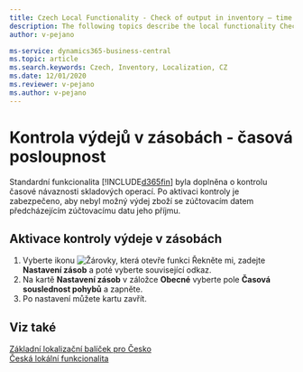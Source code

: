```yaml
---
title: Czech Local Functionality - Check of output in inventory – time sequence
description: The following topics describe the local functionality Check of output in inventory – time sequence in the Czech version of Business Central.
author: v-pejano

ms-service: dynamics365-business-central
ms.topic: article
ms.search.keywords: Czech, Inventory, Localization, CZ
ms.date: 12/01/2020
ms.reviewer: v-pejano
ms.author: v-pejano
---
```


# Kontrola výdejů v zásobách - časová posloupnost

Standardní funkcionalita [!INCLUDE[d365fin](../../includes/d365fin_md.md)] byla doplněna o kontrolu časové návaznosti skladových operací. Po aktivaci kontroly je zabezpečeno, aby nebyl možný výdej zboží se zúčtovacím datem předcházejícím zúčtovacímu datu jeho příjmu.

## Aktivace kontroly výdeje v zásobách

1. Vyberte ikonu ![Žárovky, která otevře funkci Řekněte mi](../../media/ui-search/search_small.png "Řekněte mi, co chcete dělat"), zadejte **Nastavení zásob** a poté vyberte související odkaz.
2. Na kartě **Nastavení zásob** v záložce **Obecné** vyberte pole **Časová souslednost pohybů** a zapněte.
3. Po nastavení můžete kartu zavřít.

## Viz také

[Základní lokalizační balíček pro Česko](ui-extensions-core-localization-pack-cz.md)  
[Česká lokální funkcionalita](czech-local-functionality.md)  